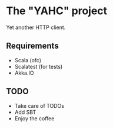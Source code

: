 # The "YAHC" project

Yet another HTTP client.

## Requirements
* Scala (ofc)
* Scalatest (for tests)
* Akka.IO

## TODO
* Take care of TODOs
* Add SBT
* Enjoy the coffee
